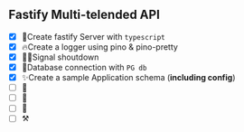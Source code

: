 ## Fastify Multi-telended API

- [x] 🎉Create fastify Server with `typescript`
- [x] 🔥Create a logger using pino & pino-pretty
- [x] 🐱‍🚀Signal shoutdown
- [x] 📅Database connection with `PG db`
- [x] ✨Create a sample Application schema (**including config**)
- [ ] 🛒
- [ ] 🎇
- [ ] 🎯
- [ ] ⚒
